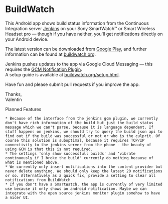 BuildWatch
==========

This Android app shows build status information from the Continuous Integration server [Jenkins](http://jenkins-ci.org) on your Sony SmartWatch&trade; or Smart Wireless Headset pro &mdash; though if you have neither, you'll get notifications directly on your Android device.

The latest version can be downloaded from [Google Play](https://play.google.com/store/apps/details?id=com.crowflying.buildwatch&referrer=utm_source%3Dgithub%26utm_medium%3Dreadme%26utm_content%3Dapp), and further information can be found at [buildwatch.org](http://buildwatch.org/?utm_source=github&utm_medium=readme&utm_content=app).

Jenkins pushes updates to the app via Google Cloud Messaging &mdash; this requires the [GCM Notification Plugin](https://wiki.jenkins-ci.org/display/JENKINS/GCM+Notification+Plugin).  
A setup guide is available at [buildwatch.org/setup.html](http://buildwatch.org/setup.html?utm_source=github&utm_medium=readme&utm_content=app).

Have fun and please submit pull requests if you improve the app.

Thanks,  
Valentin

Planned Features
~~~~~~~~~~~~~~~~
* Because of the interface from the jenkins gcm plugin, we currently don't have rich information of the build but just the build status message which we can't parse, because it is language dependent. If stuff happens on jenkins, we should try to query the build json api to find out if the build was successful or not or who is the culprit. Of course this solution is suboptimal, because it requires TCP/IP connectivity to the jenkins server from the phone - the beauty of using GCM is that this is not required.
* The settings 'only show successfull builds' and 'vibrate continuously if I broke the build' currently do nothing because of what is mentioned above.
* We currently only insert notifications into the content provider but never delete anything. We should only keep the latest 20 notifications or so. Alternatively as a quick fix, provide a setting to clear all notifications from BuildWatch
* If you don't have a SmartWatch, the app is currently of very limited use because it only shows an android notification. Maybe we can integrate with the open source jenkins monitor plugin somehow to have a nicer UI.
